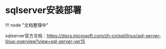 # sqlserver安装部署

!!! node "文档整理中"

sqlserver官方文档：https://docs.microsoft.com/zh-cn/sql/linux/sql-server-linux-overview?view=sql-server-ver15